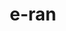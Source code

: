 ---
title: e-ran
category: Web Design
category_slug: web-design
type: content
image: images/works/e-ran.jpg

description1:
  enable: true
  title: What is e-ran
  text: "<p>E-ran is a Super App initiated by a Filipino company with the aim of supporting small to medium-sized business enterprises in enhancing their profitability by expanding their market reach.</p>"

button_url: https://e-ran.app/


---